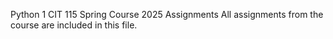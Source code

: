 Python 1 CIT 115 Spring Course 2025 Assignments
All assignments from the course are included in this file. 
